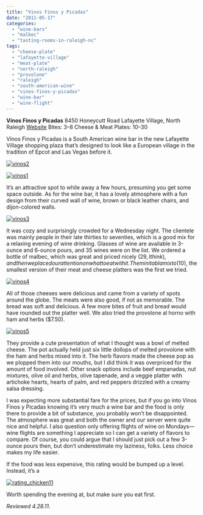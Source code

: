 ```yaml
---
title: "Vinos Finos y Picadas"
date: "2011-05-17"
categories: 
  - "wine-bars"
  - "malbec"
  - "tasting-rooms-in-raleigh-nc"
tags: 
  - "cheese-plate"
  - "lafayette-village"
  - "meat-plate"
  - "north-raleigh"
  - "provolone"
  - "raleigh"
  - "south-american-wine"
  - "vinos-finos-y-picadas"
  - "wine-bar"
  - "wine-flight"
---
```


**Vinos Finos y Picadas** 8450 Honeycutt Road Lafayette Village, North Raleigh [Website](http://www.vinosfinosypicadas.com/) Bites: $3–$8 Cheese & Meat Plates: $10–$30

Vinos Finos y Picadas is a South American wine bar in the new Lafayette Village shopping plaza that’s designed to look like a European village in the tradition of Epcot and Las Vegas before it.

[![](http://s3.amazonaws.com/thegourmez-wpmedia/2011/05/vinos2.jpg "vinos2")](http://s3.amazonaws.com/thegourmez-wpmedia/2011/05/vinos2.jpg)

[![](http://s3.amazonaws.com/thegourmez-wpmedia/2011/05/vinos1.jpg "vinos1")](http://s3.amazonaws.com/thegourmez-wpmedia/2011/05/vinos1.jpg)

It’s an attractive spot to while away a few hours, presuming you get some space outside. As for the wine bar, it has a lovely atmosphere with a fun design from their curved wall of wine, brown or black leather chairs, and dijon-colored walls.

[![](http://s3.amazonaws.com/thegourmez-wpmedia/2011/05/vinos3.jpg "vinos3")](http://s3.amazonaws.com/thegourmez-wpmedia/2011/05/vinos3.jpg)

It was cozy and surprisingly crowded for a Wednesday night. The clientele was mainly people in their late thirties to seventies, which is a good mix for a relaxing evening of wine drinking. Glasses of wine are available in 3-ounce and 6-ounce pours, and 35 wines were on the list. We ordered a bottle of malbec, which was great and priced nicely ($29, I think), and then we placed our attention on what to eat with it. The mini tabla mixto ($10), the smallest version of their meat and cheese platters was the first we tried.

[![](http://s3.amazonaws.com/thegourmez-wpmedia/2011/05/vinos4.jpg "vinos4")](http://s3.amazonaws.com/thegourmez-wpmedia/2011/05/vinos4.jpg)

All of those cheeses were delicious and came from a variety of spots around the globe. The meats were also good, if not as memorable. The bread was soft and delicious. A few more bites of fruit and bread would have rounded out the platter well. We also tried the provolone al horno with ham and herbs ($7.50).

[![](http://s3.amazonaws.com/thegourmez-wpmedia/2011/05/vinos5.jpg "vinos5")](http://s3.amazonaws.com/thegourmez-wpmedia/2011/05/vinos5.jpg)

They provide a cute presentation of what I thought was a bowl of melted cheese. The pot actually held just six little dollops of melted provolone with the ham and herbs mixed into it. The herb flavors made the cheese pop as we plopped them into our mouths, but I did think it was overpriced for the amount of food involved. Other snack options include beef empanadas, nut mixtures, olive oil and herbs, olive tapenade, and a veggie platter with artichoke hearts, hearts of palm, and red peppers drizzled with a creamy salsa dressing.

I was expecting more substantial fare for the prices, but if you go into Vinos Finos y Picadas knowing it’s very much a wine bar and the food is only there to provide a bit of substance, you probably won’t be disappointed. The atmosphere was great and both the owner and our server were quite nice and helpful. I also question only offering flights of wine on Mondays—wine flights are something I appreciate so I can get a variety of flavors to compare. Of course, you could argue that I should just pick out a few 3-ounce pours then, but don’t underestimate my laziness, folks. Less choice makes my life easier.

If the food was less expensive, this rating would be bumped up a level. Instead, it’s a

[![](http://s3.amazonaws.com/thegourmez-wpmedia/2009/02/rating_chicken11.gif "rating_chicken11")](http://s3.amazonaws.com/thegourmez-wpmedia/2009/02/rating_chicken11.gif)

Worth spending the evening at, but make sure you eat first.

_Reviewed 4.28.11._
